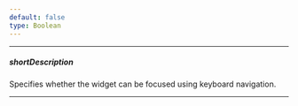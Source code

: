 ```yaml
---
default: false
type: Boolean
---
```

---
##### shortDescription
Specifies whether the widget can be focused using keyboard navigation.

---
